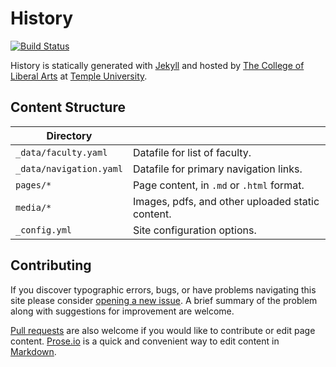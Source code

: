 # History

[![Build Status][travis-img]][travis]

History is statically generated with [Jekyll](https://jekyllrb.com) and hosted by [The College of Liberal Arts](https://liberalarts.temple.edu) at [Temple University](https://temple.edu).

## Content Structure

| Directory |  |
| --- | --- |
| ````_data/faculty.yaml```` | Datafile for list of faculty. |
| ````_data/navigation.yaml```` | Datafile for primary   navigation links. |
| ````pages/*```` | Page content, in ````.md```` or ````.html```` format. |
| ````media/*```` | Images, pdfs, and other uploaded static content. |
| ````_config.yml```` | Site configuration options. |

## Contributing

If you discover typographic errors, bugs, or have problems navigating this site please consider [opening a new issue][issue]. A brief summary of the problem along with suggestions for improvement are welcome.

[Pull requests][pr] are also welcome if you would like to contribute or edit page content. [Prose.io][prose] is a quick and convenient way to edit content in [Markdown][md].


[travis]: https://travis-ci.org/TULiberalArts/History
[travis-img]: https://travis-ci.org/TULiberalArts/History.svg?branch=master
[jekyll]: https://https://jekyllrb.com
[issue]: https://github.com/TULiberalArts/History/issues
[pr]: https://help.github.com/articles/about-pull-requests/
[prose]: https://prose.io/#TULiberalArts/History
[md]: http://whatismarkdown.com/
